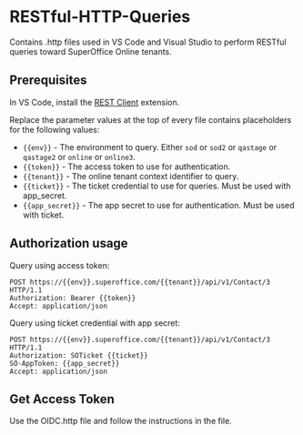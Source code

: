 # RESTful-HTTP-Queries

Contains .http files used in VS Code and Visual Studio to perform RESTful queries toward SuperOffice Online tenants.

## Prerequisites

In VS Code, install the [REST Client](https://marketplace.visualstudio.com/items?itemName=humao.rest-client) extension.

Replace the parameter values at the top of every file contains placeholders for the following values:

- `{{env}}` - The environment to query. Either `sod` or `sod2` or `qastage` or `qastage2` or `online` or `online3`.
- `{{token}}` - The access token to use for authentication.
- `{{tenant}}` - The online tenant context identifier to query.
- `{{ticket}}` - The ticket credential to use for queries. Must be used with app_secret.
- `{{app_secret}}` - The app secret to use for authentication. Must be used with ticket.

## Authorization usage

Query using access token:

```http
POST https://{{env}}.superoffice.com/{{tenant}}/api/v1/Contact/3 HTTP/1.1
Authorization: Bearer {{token}}
Accept: application/json
```

Query using ticket credential with app secret:

```http
POST https://{{env}}.superoffice.com/{{tenant}}/api/v1/Contact/3 HTTP/1.1
Authorization: SOTicket {{ticket}}
SO-AppToken: {{app_secret}}
Accept: application/json
```

## Get Access Token

Use the OIDC.http file and follow the instructions in the file.
